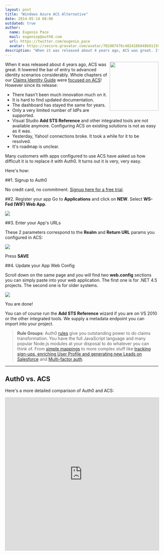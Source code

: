 ```yaml
---
layout: post
title: "Windows Azure ACS Alternative"
date: 2014-05-14 08:00
outdated: true
author:
  name: Eugenio Pace
  mail: eugeniop@auth0.com
  url: https://twitter.com/eugenio_pace
  avatar: https://secure.gravatar.com/avatar/702d07476c482418b948b911504137a5?s=60
description: "When it was released about 4 years ago, ACS was great. It lowered the bar of entry to advanced identity scenarios considerably. Whole chapters of our Claims"
---
```


<div style="float: right"><img style="width: 160px" src="https://cloudup.com/cTUURfqMtie+"></div>

When it was released about 4 years ago, ACS was great. It lowered the bar of entry to advanced identity scenarios considerably. Whole chapters of our [Claims Identity Guide](http://www.amazon.com/Claims-Based-Identity-Control-Patterns-Practices/dp/0735640599) were [focused on ACS](http://msdn.microsoft.com/en-us/library/hh446535.aspx)! However since its release:

* There hasn't been much innovation much on it.
* It is hard to find updated documentation.
* The dashboard has stayed the same for years.
* Only a very limited number of IdPs are supported.
* Visual Studio __Add STS Reference__ and other integrated tools are not available anymore. Configuring ACS on existing solutions is not as easy as it was.
* Yesterday, Yahoo! connections broke. It took a while for it to be resolved.
* It's roadmap is unclear.

Many customers with apps configured to use ACS have asked us how difficult it is to replace it with Auth0. It turns out it is very, very easy.

Here's how:

<!-- more -->

##1. Signup to Auth0

No credit card, no commitment. <a href="#" onclick="javascript:signup();">Signup here for a free trial</a>.

##2. Register your app
Go to __Applications__ and click on __NEW__. Select __WS-Fed (WIF) Web App__.

![](https://puu.sh/8LzcB.png)

##3. Enter your App's URLs

These 2 parameters correspond to the __Realm__ and __Return URL__ params you configured in ACS:

![](https://puu.sh/8LsnE.png)

Press __SAVE__

##4. Update your App Web Config

Scroll down on the same page and you will find two __web.config__ sections you can simply paste into your web application. The first one is for .NET 4.5 projects. The second one is for older systems.

![](https://cloudup.com/casjd4DZsUN+)

You are done!

You can of course run the __Add STS Reference__ wizard if you are on VS 2010 or the other integrated tools. We supply a metadata endpoint you can import into your project.

> **Rule Groups**: Auth0 [rules](https://docs.auth0.com/rules) give you outstanding power to do claims transformation. You have the full JavaScript language and many popular Node.js modules at your disposal to do whatever you can think of. From [simple mappings](https://github.com/auth0/rules/blob/master/rules/saml-attribute-mapping.md) to more complex stuff like [tracking sign-ups, enriching User Profile and generating new Leads on Salesforce](https://docs.auth0.com/scenarios-mixpanel-fullcontact-salesforce) and [Multi-factor auth](https://docs.auth0.com/mfa).

---

## Auth0 vs. ACS

Here's a more detailed comparison of Auth0 and ACS:

<iframe style="width: 100%; border: 1px solid #ccc; height: 500px" src="https://docs.google.com/document/d/1uthnAPIOq3uhXI_9h-8fBX4emUWshP8cLh-yDzeiE9I/pub?embedded=true"></iframe>

